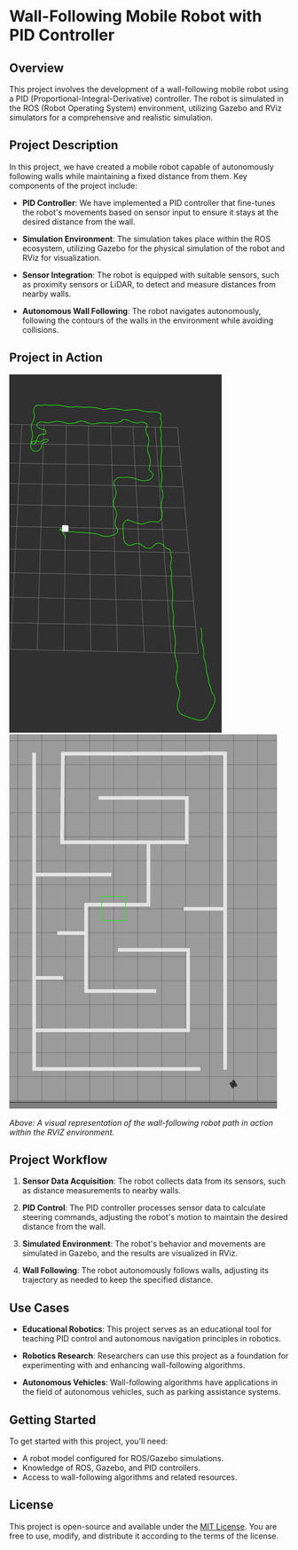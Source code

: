 # Wall-Following Mobile Robot with PID Controller

## Overview

This project involves the development of a wall-following mobile robot using a PID (Proportional-Integral-Derivative) controller. The robot is simulated in the ROS (Robot Operating System) environment, utilizing Gazebo and RViz simulators for a comprehensive and realistic simulation.

## Project Description

In this project, we have created a mobile robot capable of autonomously following walls while maintaining a fixed distance from them. Key components of the project include:

- **PID Controller**: We have implemented a PID controller that fine-tunes the robot's movements based on sensor input to ensure it stays at the desired distance from the wall.

- **Simulation Environment**: The simulation takes place within the ROS ecosystem, utilizing Gazebo for the physical simulation of the robot and RViz for visualization.

- **Sensor Integration**: The robot is equipped with suitable sensors, such as proximity sensors or LiDAR, to detect and measure distances from nearby walls.

- **Autonomous Wall Following**: The robot navigates autonomously, following the contours of the walls in the environment while avoiding collisions.

## Project in Action

![Wall-Following Robot pat in RVIZ](images/2.png)
![Wall-Following Robot in Gazebo](images/1.png)

*Above: A visual representation of the wall-following robot path in action within the RVIZ environment.*

## Project Workflow

1. **Sensor Data Acquisition**: The robot collects data from its sensors, such as distance measurements to nearby walls.

2. **PID Control**: The PID controller processes sensor data to calculate steering commands, adjusting the robot's motion to maintain the desired distance from the wall.

3. **Simulated Environment**: The robot's behavior and movements are simulated in Gazebo, and the results are visualized in RViz.

4. **Wall Following**: The robot autonomously follows walls, adjusting its trajectory as needed to keep the specified distance.

## Use Cases

- **Educational Robotics**: This project serves as an educational tool for teaching PID control and autonomous navigation principles in robotics.

- **Robotics Research**: Researchers can use this project as a foundation for experimenting with and enhancing wall-following algorithms.

- **Autonomous Vehicles**: Wall-following algorithms have applications in the field of autonomous vehicles, such as parking assistance systems.

## Getting Started

To get started with this project, you'll need:

- A robot model configured for ROS/Gazebo simulations.
- Knowledge of ROS, Gazebo, and PID controllers.
- Access to wall-following algorithms and related resources.

## License

This project is open-source and available under the [MIT License](LICENSE.md). You are free to use, modify, and distribute it according to the terms of the license.
